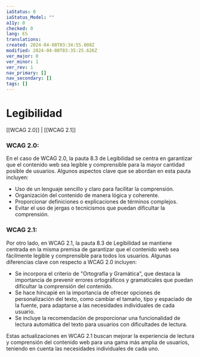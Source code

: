 ```yaml
---
iaStatus: 0
iaStatus_Model: ""
a11y: 0
checked: 0
lang: ES
translations: 
created: 2024-04-08T03:34:55.008Z
modified: 2024-04-08T03:35:25.626Z
ver_major: 0
ver_minor: 1
ver_rev: 1
nav_primary: []
nav_secondary: []
tags: []
---
```

# Legibilidad

[[WCAG 2.0]] | [[WCAG 2.1]]

### WCAG 2.0:
En el caso de WCAG 2.0, la pauta 8.3 de Legibilidad se centra en garantizar que el contenido web sea legible y comprensible para la mayor cantidad posible de usuarios. Algunos aspectos clave que se abordan en esta pauta incluyen:

- Uso de un lenguaje sencillo y claro para facilitar la comprensión.
- Organización del contenido de manera lógica y coherente.
- Proporcionar definiciones o explicaciones de términos complejos.
- Evitar el uso de jergas o tecnicismos que puedan dificultar la comprensión.

### WCAG 2.1:
Por otro lado, en WCAG 2.1, la pauta 8.3 de Legibilidad se mantiene centrada en la misma premisa de garantizar que el contenido web sea fácilmente legible y comprensible para todos los usuarios. Algunas diferencias clave con respecto a WCAG 2.0 incluyen:

- Se incorpora el criterio de "Ortografía y Gramática", que destaca la importancia de prevenir errores ortográficos y gramaticales que puedan dificultar la comprensión del contenido.
- Se hace hincapié en la importancia de ofrecer opciones de personalización del texto, como cambiar el tamaño, tipo y espaciado de la fuente, para adaptarse a las necesidades individuales de cada usuario.
- Se incluye la recomendación de proporcionar una funcionalidad de lectura automática del texto para usuarios con dificultades de lectura.


Estas actualizaciones en WCAG 2.1 buscan mejorar la experiencia de lectura y comprensión del contenido web para una gama más amplia de usuarios, teniendo en cuenta las necesidades individuales de cada uno.
